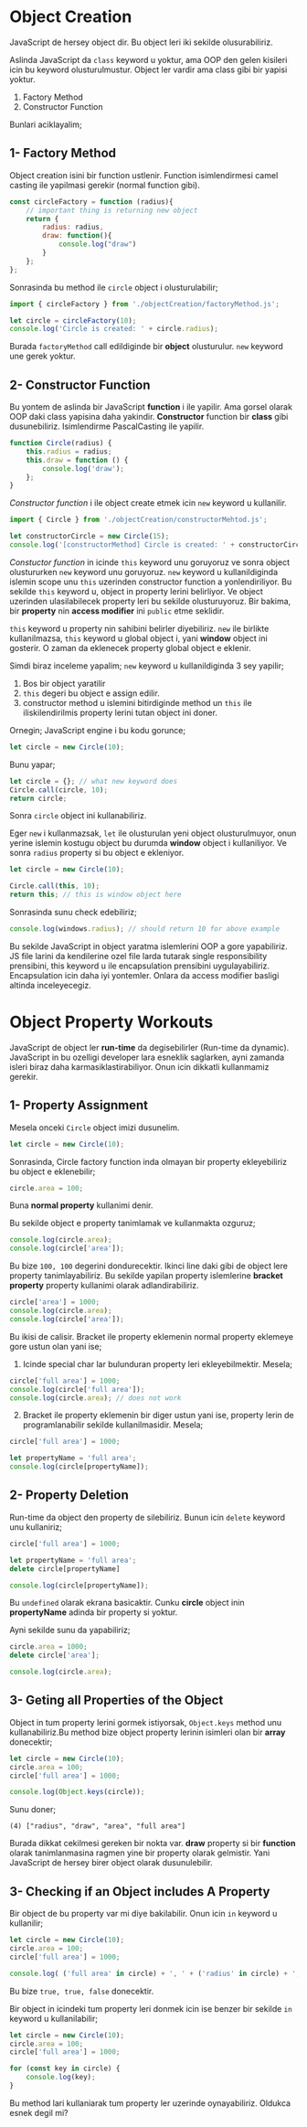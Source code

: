 # Object Creation

JavaScript de hersey object dir. Bu object leri iki sekilde olusurabiliriz.

Aslinda JavaScript da `class` keyword u yoktur, ama OOP den gelen kisileri icin bu keyword olusturulmustur. Object ler vardir ama class gibi bir yapisi yoktur.

1. Factory Method
2. Constructor Function

Bunlari aciklayalim;

## 1- Factory Method

Object creation isini bir function ustlenir. Function isimlendirmesi camel casting ile yapilmasi gerekir (normal function gibi).

```javascript
const circleFactory = function (radius){
    // important thing is returning new object
    return {
        radius: radius,
        draw: function(){
            console.log("draw")
        }
    };
};

```

Sonrasinda bu method ile `circle` object i olusturulabilir;

```javascript
import { circleFactory } from './objectCreation/factoryMethod.js';

let circle = circleFactory(10);
console.log('Circle is created: ' + circle.radius);
```

Burada `factoryMethod` call edildiginde bir **object** olusturulur. `new` keyword une gerek yoktur.

## 2- Constructor Function

Bu yontem de aslinda bir JavaScript **function** i ile yapilir. Ama gorsel olarak OOP daki class yapisina daha yakindir. **Constructor** function bir **class** gibi dusunebiliriz. Isimlendirme PascalCasting ile yapilir.

```javascript
function Circle(radius) {
    this.radius = radius;
    this.draw = function () {
        console.log('draw');
    };
}
```

*Constructor function* i ile object create etmek icin `new` keyword u kullanilir.

```javascript
import { Circle } from './objectCreation/constructorMehtod.js';

let constructorCircle = new Circle(15);
console.log('[constructorMethod] Circle is created: ' + constructorCircle.radius);
```

*Constuctor function* in icinde `this` keyword unu goruyoruz ve sonra object olustururken `new` keyword unu goruyoruz. `new` keyword u kullanildiginda islemin scope unu `this` uzerinden constructor function a yonlendiriliyor. Bu sekilde `this` keyword u, object in property lerini belirliyor. Ve object uzerinden ulasilabilecek property leri bu sekilde olusturuyoruz. Bir bakima, bir **property** nin **access modifier** ini `public` etme seklidir.

`this` keyword u property nin sahibini belirler diyebiliriz. `new` ile birlikte kullanilmazsa, `this` keyword u global object i, yani **window** object ini gosterir. O zaman da eklenecek property global object e eklenir. 

Simdi biraz inceleme yapalim; `new` keyword u kullanildiginda 3 sey yapilir;
1. Bos bir object yaratilir
2. `this` degeri bu object e assign edilir.
3. constructor method u islemini bitirdiginde method un `this` ile iliskilendirilmis property lerini tutan object ini doner.

Ornegin; JavaScript engine i bu kodu gorunce;

```javascript
let circle = new Circle(10);
```

Bunu yapar;

```javascript
let circle = {}; // what new keyword does
Circle.call(circle, 10);
return circle;
```

Sonra `circle` object ini kullanabiliriz. 

Eger `new` i kullanmazsak, `let` ile olusturulan yeni object olusturulmuyor, onun yerine islemin kostugu object bu durumda **window** object i kullaniliyor. Ve sonra `radius` property si bu object e ekleniyor.

```javascript
let circle = new Circle(10);
```

```javascript
Circle.call(this, 10);
return this; // this is window object here
```

Sonrasinda sunu check edebiliriz;

```javascript
console.log(windows.radius); // should return 10 for above example
```
Bu sekilde JavaScript in object yaratma islemlerini OOP a gore yapabiliriz. JS file larini da kendilerine ozel file larda tutarak single responsibility prensibini, this keyword u ile  encapsulation prensibini uygulayabiliriz. Encapsulation icin daha iyi yontemler. Onlara da access modifier basligi altinda inceleyecegiz.

# Object Property Workouts

JavaScript de object ler **run-time** da degisebilirler (Run-time da dynamic). JavaScript in bu ozelligi developer lara esneklik saglarken, ayni zamanda isleri biraz daha karmasiklastirabiliyor. Onun icin dikkatli kullanmamiz gerekir.

## 1- Property Assignment
Mesela onceki `Circle` object imizi dusunelim. 

```javascript
let circle = new Circle(10);
```

Sonrasinda, Circle factory function inda olmayan bir property ekleyebiliriz bu object e eklenebilir;

```javascript
circle.area = 100;
```

Buna **normal property** kullanimi denir.

Bu sekilde object e property tanimlamak ve kullanmakta ozguruz;

```javascript
console.log(circle.area);
console.log(circle['area']);
```

Bu bize `100, 100` degerini dondurecektir. Ikinci line daki gibi de object lere property tanimlayabiliriz. Bu sekilde yapilan property islemlerine **bracket property** property kullanimi olarak adlandirabiliriz.

```javascript
circle['area'] = 1000;
console.log(circle.area);
console.log(circle['area']);
```

Bu ikisi de calisir. Bracket ile property eklemenin normal property eklemeye gore ustun olan yani ise;
1. Icinde special char lar bulunduran property leri ekleyebilmektir. Mesela;

```javascript
circle['full area'] = 1000;
console.log(circle['full area']);
console.log(circle.area); // does not work
```

2. Bracket ile property eklemenin bir diger ustun yani ise, property lerin de programlanabilir sekilde kullanilmasidir. Mesela;

```javascript
circle['full area'] = 1000;

let propertyName = 'full area';
console.log(circle[propertyName]);
```

## 2- Property Deletion

Run-time da object den property de silebiliriz. Bunun icin `delete` keyword unu kullaniriz;

```javascript
circle['full area'] = 1000;

let propertyName = 'full area';
delete circle[propertyName]

console.log(circle[propertyName]);
```

Bu `undefined` olarak ekrana basicaktir. Cunku **circle** object inin **propertyName** adinda bir property si yoktur.

Ayni sekilde sunu da yapabiliriz;

```javascript
circle.area = 1000;
delete circle['area'];

console.log(circle.area);
```
## 3- Geting all Properties of the Object

Object in tum property lerini gormek istiyorsak, `Object.keys` method unu kullanabiliriz.Bu method bize object property lerinin isimleri olan bir **array** donecektir;

```javascript
let circle = new Circle(10);
circle.area = 100;
circle['full area'] = 1000;

console.log(Object.keys(circle));
```

Sunu doner;

`(4) ["radius", "draw", "area", "full area"]`

Burada dikkat cekilmesi gereken bir nokta var. **draw** property si bir **function** olarak tanimlanmasina ragmen yine bir property olarak gelmistir. Yani JavaScript de hersey birer object olarak dusunulebilir.

## 3- Checking if an Object includes A Property

Bir object de bu property var mi diye bakilabilir. Onun icin `in` keyword u kullanilir;

```javascript
let circle = new Circle(10);
circle.area = 100;
circle['full area'] = 1000;

console.log( ('full area' in circle) + ', ' + ('radius' in circle) + ', ' + ('volume' in circle) );
```

Bu bize `true, true, false` donecektir.

Bir object in icindeki tum property leri donmek icin ise benzer bir sekilde `in` keyword u kullanilabilir;

```javascript
let circle = new Circle(10);
circle.area = 100;
circle['full area'] = 1000;

for (const key in circle) {
    console.log(key);
}
```

Bu method lari kullaniarak tum property ler uzerinde oynayabiliriz. Oldukca esnek degil mi?